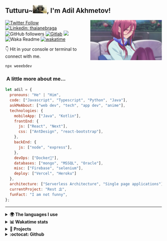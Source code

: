 <h2>Tutturu~<img src="img/tuturu.gif" width="45" alt="">, I'm Adil Akhmetov! <img src="img/miku-dance.gif" width="50" alt=""></h2>
<img align='right' src="img/miku.gif" width="230" alt="">
<a href="https://sdu.edu.kz/"><img src="img/sdu-ahegao.svg" align="right" width="100" alt=""></a>
</em></p>

[![Twitter Follow](https://img.shields.io/twitter/follow/weeebdev?label=Follow)](https://twitter.com/intent/follow?screen_name=weeebdev)
[![Linkedin: thaianebraga](https://img.shields.io/badge/-adildev-blue?style=flat-square&logo=Linkedin&logoColor=white&link=https://www.linkedin.com/in/adildev/)](https://www.linkedin.com/in/adildev/)
![GitHub followers](https://img.shields.io/github/followers/weeebdev?label=Follow&style=flat-square)
[![Gitlab](https://img.shields.io/badge/Gitlab-weeebdev-orange?style=flat-square&logo=gitlab)](https://gitlab.com/weeebdev)
![](https://visitor-badge.glitch.me/badge?page_id=weeebdev.weeebdev)
![Waka Readme](https://github.com/weeebdev/weeebdev/workflows/Waka%20Readme/badge.svg)
[![wakatime](https://wakatime.com/badge/user/1fb6390f-222e-4088-8de8-840ef1443858.svg)](https://wakatime.com/@1fb6390f-222e-4088-8de8-840ef1443858)
<!-- [![Leetcode badge](https://leetcode-badge.chyroc.cn/?name=user3449f)](https://leetcode.com/user3449f/) -->

👇 Hit in your console or terminal to connect with me.

```bash
npx weeebdev
```

### <img src="https://media.giphy.com/media/VgCDAzcKvsR6OM0uWg/giphy.gif" width="50" alt=""> A little more about me...

```javascript
let adil = {
  pronouns: "He" | "Him",
  code: ["Javascript", "Typescript", "Python", "Java"],
  askMeAbout: ["web dev", "tech", "app dev", "anime"],
  technologies: {
    mobileApp: ["Java", "Kotlin"],
    frontEnd: {
      js: ["React", "Next"],
      css: ["AntDesign", "react-bootstrap"],
    },
    backEnd: {
      js: ["node", "express"],
    },
    devOps: ["Docker🐳"],
    databases: ["mongo", "MSSQL", "Oracle"],
    misc: ["Firebase", "selenium"],
    deploy: ["Vercel", "Heroku"]
  },
  architecture: ["Serverless Architecture", "Single page applications"],
  currentProject: "Rest ⛱",
  funFact: "I am not funny",
};
```

---

<details>
  <summary><b>🌍 The languages I use</b></summary>
  <hr>
  
  
| ⏰ Past month | ⌛️ Past Year |
|---|---|
| <a href="https://wakatime.com/@adildev"><img src="https://wakatime.com/share/@adilDev/4ebe423a-b427-4031-b073-d221b9528df7.svg" height="300px"></a> | <a href="https://wakatime.com/@adildev"><img src="https://wakatime.com/share/@adilDev/1b4a30f1-9a7f-47fe-b8d2-0fc90f37fcd3.svg" height="300px"></a> |
</details>

<details>
<summary><b>📊 Wakatime stats</b><br></summary>
<div>
<hr/>

<!--START_SECTION:waka-->
![Code Time](http://img.shields.io/badge/Code%20Time-4%2C719%20hrs%2021%20mins-blue)

![Profile Views](http://img.shields.io/badge/Profile%20Views-0-blue)

![Lines of code](https://img.shields.io/badge/From%20Hello%20World%20I%27ve%20Written-9.1%20million%20lines%20of%20code-blue)

**🐱 My GitHub Data** 

> 📦 572.6 kB Used in GitHub's Storage 
 > 
> 🏆 1,130 Contributions in the Year 2024
 > 
> 💼 Opted to Hire
 > 
> 📜 63 Public Repositories 
 > 
> 🔑 16 Private Repositories 
 > 
**I'm an Early 🐤** 

```text
🌞 Morning                416 commits         █░░░░░░░░░░░░░░░░░░░░░░░░   05.04 % 
🌆 Daytime                3906 commits        ████████████░░░░░░░░░░░░░   47.31 % 
🌃 Evening                3229 commits        ██████████░░░░░░░░░░░░░░░   39.11 % 
🌙 Night                  705 commits         ██░░░░░░░░░░░░░░░░░░░░░░░   08.54 % 
```
📅 **I'm Most Productive on Tuesday** 

```text
Monday                   986 commits         ███░░░░░░░░░░░░░░░░░░░░░░   11.94 % 
Tuesday                  2093 commits        ██████░░░░░░░░░░░░░░░░░░░   25.35 % 
Wednesday                975 commits         ███░░░░░░░░░░░░░░░░░░░░░░   11.81 % 
Thursday                 1111 commits        ███░░░░░░░░░░░░░░░░░░░░░░   13.46 % 
Friday                   475 commits         █░░░░░░░░░░░░░░░░░░░░░░░░   05.75 % 
Saturday                 882 commits         ███░░░░░░░░░░░░░░░░░░░░░░   10.68 % 
Sunday                   1734 commits        █████░░░░░░░░░░░░░░░░░░░░   21.00 % 
```


📊 **This Week I Spent My Time On** 

```text
🕑︎ Time Zone: Asia/Almaty

💬 Programming Languages: 
Other                    17 hrs 3 mins       ███████████████████░░░░░░   76.92 % 
TypeScript               2 hrs 53 mins       ███░░░░░░░░░░░░░░░░░░░░░░   13.05 % 
Markdown                 52 mins             █░░░░░░░░░░░░░░░░░░░░░░░░   03.94 % 
HTTP Request             49 mins             █░░░░░░░░░░░░░░░░░░░░░░░░   03.74 % 
JSON                     8 mins              ░░░░░░░░░░░░░░░░░░░░░░░░░   00.64 % 

🔥 Editors: 
Chrome                   11 hrs 44 mins      █████████████░░░░░░░░░░░░   52.94 % 
fish                     5 hrs 17 mins       ██████░░░░░░░░░░░░░░░░░░░   23.86 % 
Neovim                   2 hrs               ██░░░░░░░░░░░░░░░░░░░░░░░   09.02 % 
Emacs                    1 hr 31 mins        ██░░░░░░░░░░░░░░░░░░░░░░░   06.88 % 
Postman                  49 mins             █░░░░░░░░░░░░░░░░░░░░░░░░   03.74 % 

🐱‍💻 Projects: 
Terminal                 4 hrs 58 mins       ██████░░░░░░░░░░░░░░░░░░░   22.40 % 
bookmate_js              1 hr 55 mins        ██░░░░░░░░░░░░░░░░░░░░░░░   08.66 % 
obs-book                 1 hr 40 mins        ██░░░░░░░░░░░░░░░░░░░░░░░   07.52 % 
bookmate_obsidian_script 1 hr 38 mins        ██░░░░░░░░░░░░░░░░░░░░░░░   07.40 % 
android-unpinner         1 hr 32 mins        ██░░░░░░░░░░░░░░░░░░░░░░░   06.95 % 

💻 Operating System: 
Mac                      22 hrs 11 mins      █████████████████████████   100.00 % 
```

**I Mostly Code in Jupyter Notebook** 

```text
TypeScript               16 repos            ████░░░░░░░░░░░░░░░░░░░░░   15.69 % 
HTML                     9 repos             ██░░░░░░░░░░░░░░░░░░░░░░░   08.82 % 
Python                   5 repos             █░░░░░░░░░░░░░░░░░░░░░░░░   04.90 % 
Typst                    2 repos             ░░░░░░░░░░░░░░░░░░░░░░░░░   01.96 % 
C++                      1 repo              ░░░░░░░░░░░░░░░░░░░░░░░░░   00.98 % 
```



**Timeline**

![Lines of Code chart](https://raw.githubusercontent.com/weeebdev/weeebdev/master/assets/bar_graph.png)


 Last Updated on 28/07/2024 01:35:22 UTC
<!--END_SECTION:waka-->
</div>
</details>

<details>
<summary><b>🧾 Projects</b></summary>
<hr>

|Project|Status|
|---|---|
|[![ReadMe Card](https://github-readme-stats.vercel.app/api/pin/?username=weeebdev&repo=waifu.pics&theme=dracula)](https://github.com/weeebdev/waifu.pics)|[![time tracker](https://wakatime.com/badge/github/weeebdev/waifu.pics.svg)](https://wakatime.com/badge/github/weeebdev/waifu.pics)|
|[![ReadMe Card](https://github-readme-stats.vercel.app/api/pin/?username=mentor-ship&repo=mentorship&theme=dracula)](https://github.com/Mentor-ship/Mentorship)|[![time tracker](https://wakatime.com/badge/github/Mentor-ship/Mentorship.svg)](https://wakatime.com/badge/github/Mentor-ship/Mentorship)|
|[![ReadMe Card](https://github-readme-stats.vercel.app/api/pin/?username=masters-and-Abu&repo=tolqyn&theme=dracula)](https://github.com/Masters-and-Abu/Tolqyn)|[![time tracker](https://wakatime.com/badge/github/Masters-and-Abu/Tolqyn.svg)](https://wakatime.com/badge/github/Masters-and-Abu/Tolqyn)|
|[![ReadMe Card](https://github-readme-stats.vercel.app/api/pin/?username=dracula&repo=unigram&theme=dracula)](https://github.com/dracula/unigram)||

</details>

<details>
  <summary><b>:octocat: Github</b></summary>
  <hr>
  <a href="https://sourcekarma.vercel.app/weeebdev"><img src="https://sourcekarma-og.vercel.app/api/weeebdev/github" alt="" align="left"/></a>
  <img src="https://github-readme-stats.vercel.app/api?username=weeebdev&show_icons=true&theme=dracula&hide_title=true&hide_rank=true&count_private=true" align="right"/>
</details>
<div align="center">
  <kbd>
    <img src="https://waifu.now.sh/sfw/hug" alt="">
  </kbd>
</div>

